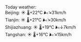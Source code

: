Today weather:  
Beijing: ☀️   🌡️+22°C 🌬️↘31km/h  
Tianjin: ☀️   🌡️+21°C 🌬️↘30km/h  
Shijiazhuang: ☀️   🌡️+19°C 🌬️↓7km/h  
Tangshan: ☀️   🌡️+16°C 🌬️↘15km/h  
